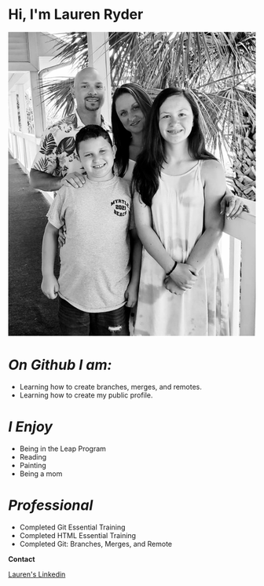 # <b> Hi, I'm Lauren Ryder </b>

![Family](Ryders.jpg)

# <i> On Github I am: </i>
<ul>
<li>Learning how to create branches, merges, and remotes. </li>
<li>Learning how to create my public profile. </li>
</ul>


# <i> I Enjoy </i>
<ul>
<li> Being in the Leap Program </li>
<li> Reading </li>
<li> Painting </li>
<li> Being a mom </li>
</ul>


# <i> Professional </i>
<ul>
<li> Completed Git Essential Training </li>
<li> Completed HTML Essential Training </li>
<li> Completed Git: Branches, Merges, and Remote </li>
</ul>


<b> Contact </b>

<a href="www.linkedin.com/in/lauren-ryder-00675617b"> Lauren's Linkedin</a>
